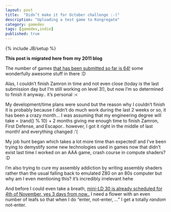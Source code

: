 ```yaml
---
layout: post
title:  "Didn’t make it for October challenge :-("
description: "Uploading a test game to Kongregate"
category: gamedev
tags: [gamedev,indie]
published: true
---
```


{% include JB/setup %}

**This post is migrated here from my 2011 blog**

The number of games [that has been submitted so far is 64!](http://ludumdare.com/compo/october-challenge-2011/?action=preview) some wonderfully awesome stuff in there :D

Alas, I couldn’t finish Zamron in time and not even close (today is the last submission day but I’m still working on level 3!), but now I’m so determined to finish it anyway.. it’s personal :<

My development/time plans were sound but the reason why I couldn’t finish it is probably because I didn’t do much work during the last 2 weeks or so, it has been a crazy month… I was assuming that my engineering degree will take = (rand() % 10) + 2 months giving me enough time to finish Zamron, First Defense, and Escapor.. however, I got it right in the middle of last month! and everything changed :’(

My job hunt began which takes a lot more time than expected! and I’ve been trying to demystify some new technologies used in games now that didn’t exist last time I worked on an AAA game, crash course in compute shaders? :D

I’m also trying to cure my assembly addiction by writing assembly shaders rather than the usual falling back to emulated Z80 on an 80s computer but why am I even mentioning this? it’s incredibly irrelevant hehe

And before I could even take a breath, [mini-LD 30 is already scheduled for 4th of November, yes 3 days from now..](http://ludumdare.com/compo/2011/10/28/introducing-the-mini-ld-30-togetherness/) I need a flower with an even number of leafs so that when I do “enter, not-enter, …” I get a totally *random* not-enter.
